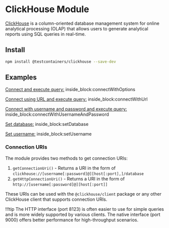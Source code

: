# ClickHouse Module

[ClickHouse](https://clickhouse.com/) is a column-oriented database management system for online analytical processing (OLAP) that allows users to generate analytical reports using SQL queries in real-time.

## Install

```bash
npm install @testcontainers/clickhouse --save-dev
```

## Examples

<!--codeinclude-->

[Connect and execute query:](../../packages/modules/clickhouse/src/clickhouse-container.test.ts) inside_block:connectWithOptions

<!--/codeinclude-->

<!--codeinclude-->

[Connect using URL and execute query:](../../packages/modules/clickhouse/src/clickhouse-container.test.ts) inside_block:connectWithUrl

<!--/codeinclude-->

<!--codeinclude-->

[Connect with username and password and execute query:](../../packages/modules/clickhouse/src/clickhouse-container.test.ts) inside_block:connectWithUsernameAndPassword

<!--/codeinclude-->

<!--codeinclude-->

[Set database:](../../packages/modules/clickhouse/src/clickhouse-container.test.ts) inside_block:setDatabase

<!--/codeinclude-->

<!--codeinclude-->

[Set username:](../../packages/modules/clickhouse/src/clickhouse-container.test.ts) inside_block:setUsername

<!--/codeinclude-->

### Connection URIs

The module provides two methods to get connection URIs:

1. `getConnectionUri()` - Returns a URI in the form of `clickhouse://[username[:password]@][host[:port],]/database`
2. `getHttpConnectionUri()` - Returns a URI in the form of `http://[username[:password]@][host[:port]]`

These URIs can be used with the `@clickhouse/client` package or any other ClickHouse client that supports connection URIs.

!!!tip
The HTTP interface (port 8123) is often easier to use for simple queries and is more widely supported by various clients.
The native interface (port 9000) offers better performance for high-throughput scenarios.
